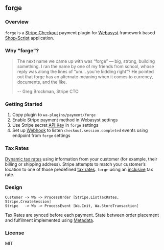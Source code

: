 ## forge

### Overview

`forge` is a [Stripe Checkout](https://stripe.com/payments/checkout) payment plugin for
[Webasyst](https://www.webasyst.com) framework based [Shop-Script](https://www.shop-script.com)
application.

### Why "forge"?

> The next name we came up with was “forge” — big, strong, building something. I ran the name by
> one of my friends from school, whose reply was along the lines of “um... you're kidding right”?
>  He pointed out that forge has an alternate meaning when it comes to currency, documents, and
> the like.
> 
> -- Greg Brockman, Stripe CTO

### Getting Started

1. Copy plugin to `wa-plugins/payment/forge`
2. Enable Stripe payment method in Webasyst settings
3. Use Stripe secret [API Key](https://dashboard.stripe.com/apikeys) in `forge` settings
4. Set up [Webhook](https://dashboard.stripe.com/webhooks) to listen `checkout.session.completed` events using endpoint from `forge` settings

### Tax Rates

[Dynamic tax rates](https://stripe.com/docs/payments/checkout/taxes?tax-calculation=tax-rates#dynamic-tax-rates)
using information from your customer (for example, their billing or shipping address).
Stripe attempts to match your customer’s location to one of those predefined [tax rates](https://dashboard.stripe.com/tax-rates).
`forge` using an [inclusive](https://stripe.com/docs/billing/taxes/tax-rates#inclusive-vs-exclusive-tax) tax rate.

### Design

```
Customer -> Wa -> ProcessOrder [Stripe.ListTaxRates, Stripe.CreateSession]
Stripe   -> Wa -> ProcessEvent [Wa.Init, Wa.StoreTransaction]
```

Tax Rates are synced before each payment.
State between order placement and fulfilment implemented using [Metadata](https://stripe.com/docs/api/metadata).

### License
MIT
